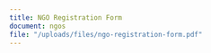 ```yaml
---
title: NGO Registration Form
document: ngos
file: "/uploads/files/ngo-registration-form.pdf"
---
```


